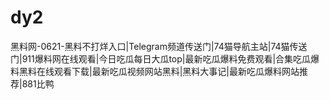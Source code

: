# dy2
黑料网-0621-黑料不打烊入口|Telegram频道传送门|74猫导航主站|74猫传送门|911爆料网在线观看|今日吃瓜每日大瓜top|最新吃瓜爆料免费观看|合集吃瓜爆料黑料在线观看下载|最新吃瓜视频网站黑料|黑料大事记|最新吃瓜爆料网站推荐|881比鸭

